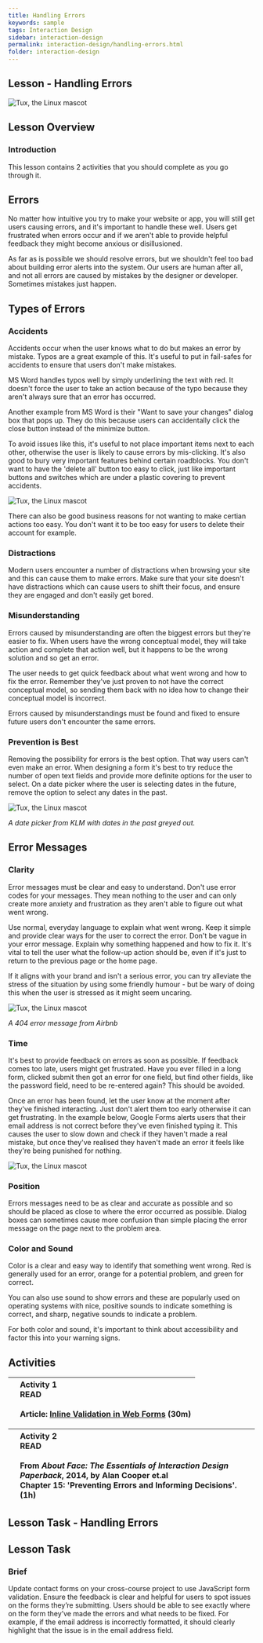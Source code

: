 ```yaml
---
title: Handling Errors
keywords: sample
tags: Interaction Design
sidebar: interaction-design
permalink: interaction-design/handling-errors.html
folder: interaction-design
---
```


## Lesson - Handling Errors 

![Tux, the Linux mascot](/assets/images/tux.png)


## Lesson Overview 

### Introduction 

This lesson contains 2 activities that you should complete as you go through it. 

## Errors 

No matter how intuitive you try to make your website or app, you will still get users causing errors, and it's important to handle these well. Users get frustrated when errors occur and if we aren't able to provide helpful feedback they might become anxious or disillusioned. 
 
As far as is possible we should resolve errors, but we shouldn't feel too bad about building error alerts into the system. Our users are human after all, and not all errors are caused by mistakes by the designer or developer. Sometimes mistakes just happen. 

## Types of Errors 

### Accidents 

Accidents occur when the user knows what to do but makes an error by mistake. Typos are a great example of this. It's useful to put in fail-safes for accidents to ensure that users don't make mistakes. 
 
MS Word handles typos well by simply underlining the text with red. It doesn't force the user to take an action because of the typo because they aren't always sure that an error has occurred. 
 
Another example from MS Word is their "Want to save your changes" dialog box that pops up. They do this because users can accidentally click the close button instead of the minimize button. 
 
To avoid issues like this, it's useful to not place important items next to each other, otherwise the user is likely to cause errors by mis-clicking. It's also good to bury very important features behind certain roadblocks. You don't want to have the 'delete all' button too easy to click, just like important buttons and switches which are under a plastic covering to prevent accidents. 

![Tux, the Linux mascot](/assets/images/tux.png)
 

There can also be good business reasons for not wanting to make certian actions too easy. You don't want it to be too easy for users to delete their account for example. 

### Distractions 

Modern users encounter a number of distractions when browsing your site and this can cause them to make errors. Make sure that your site doesn't have distractions which can cause users to shift their focus, and ensure they are engaged and don't easily get bored. 

### Misunderstanding 

Errors caused by misunderstanding are often the biggest errors but they're easier to fix. When users have the wrong conceptual model, they will take action and complete that action well, but it happens to be the wrong solution and so get an error. 
 
The user needs to get quick feedback about what went wrong and how to fix the error. Remember they've just proven to not have the correct conceptual model, so sending them back with no idea how to change their conceptual model is incorrect. 
 
Errors caused by misunderstandings must be found and fixed to ensure future users don't encounter the same errors. 

### Prevention is Best 

Removing the possibility for errors is the best option. That way users can't even make an error. When designing a form it's best to try reduce the number of open text fields and provide more definite options for the user to select. On a date picker where the user is selecting dates in the future, remove the option to select any dates in the past. 

![Tux, the Linux mascot](/assets/images/tux.png)
 
_A date picker from KLM with dates in the past greyed out._ 

## Error Messages 

### Clarity 

Error messages must be clear and easy to understand. Don't use error codes for your messages. They mean nothing to the user and can only create more anxiety and frustration as they aren't able to figure out what went wrong. 
 
Use normal, everyday language to explain what went wrong. Keep it simple and provide clear ways for the user to correct the error. Don't be vague in your error message. Explain why something happened and how to fix it. It's vital to tell the user what the follow-up action should be, even if it's just to return to the previous page or the home page. 
 
If it aligns with your brand and isn't a serious error, you can try alleviate the stress of the situation by using some friendly humour - but be wary of doing this when the user is stressed as it might seem uncaring. 

![Tux, the Linux mascot](/assets/images/tux.png)
 
_A 404 error message from Airbnb_ 

### Time 

It's best to provide feedback on errors as soon as possible. If feedback comes too late, users might get frustrated. Have you ever filled in a long form, clicked submit then got an error for one field, but find other fields, like the password field, need to be re-entered again? This should be avoided. 
 
Once an error has been found, let the user know at the moment after they've finished interacting. Just don't alert them too early otherwise it can get frustrating. In the example below, Google Forms alerts users that their email address is not correct before they've even finished typing it. This causes the user to slow down and check if they haven't made a real mistake, but once they've realised they haven't made an error it feels like they're being punished for nothing. 

![Tux, the Linux mascot](/assets/images/tux.png)
 

### Position 

Errors messages need to be as clear and accurate as possible and so should be placed as close to where the error occurred as possible. Dialog boxes can sometimes cause more confusion than simple placing the error message on the page next to the problem area. 

### Color and Sound 

Color is a clear and easy way to identify that something went wrong. Red is generally used for an error, orange for a potential problem, and green for correct. 
 
You can also use sound to show errors and these are popularly used on operating systems with nice, positive sounds to indicate something is correct, and sharp, negative sounds to indicate a problem. 
 
For both color and sound, it's important to think about accessibility and factor this into your warning signs. 

## Activities 

|  | **Activity 1**<br>READ<br><br>Article: [Inline Validation in Web Forms](http://alistapart.com/article/inline-validation-in-web-forms) (30m) |
| :-: | :-- |


|  | **Activity 2**<br>READ<br><br>From _About Face: The Essentials of Interaction Design Paperback_, 2014, by Alan Cooper et.al<br>Chapter 15: 'Preventing Errors and Informing Decisions'. (1h) |
| :-: | :-- |


## Lesson Task - Handling Errors 

## Lesson Task 

### Brief 

Update contact forms on your cross-course project to use JavaScript form validation. Ensure the feedback is clear and helpful for users to spot issues on the forms they’re submitting. Users should be able to see exactly where on the form they’ve made the errors and what needs to be fixed. For example, if the email address is incorrectly formatted, it should clearly highlight that the issue is in the email address field. 
